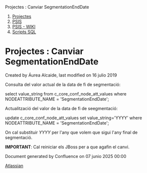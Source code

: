 Projectes : Canviar SegmentationEndDate  

1.  [Projectes](index.md)
2.  [PSIS](PSIS_24215797.md)
3.  [PSIS - WIKI](PSIS---WIKI_24215598.md)
4.  [Scripts SQL](Scripts-SQL_24215612.md)

Projectes : Canviar SegmentationEndDate
=======================================

Created by Áurea Alcaide, last modified on 16 julio 2019

Consulta del valor actual de la data de fi de segmentació:

select value\_string from c\_core\_conf\_node\_att\_values
where NODEATTRIBUTE\_NAME = 'SegmentationEndDate';

  

Actualització del valor de la data de fi de seegmentació:

update c\_core\_conf\_node\_att\_values set value\_string='YYYY'
where NODEATTRIBUTE\_NAME = 'SegmentationEndDate';

On cal substituir _YYYY_ per l'any que volem que sigui l'any final de segmentació.

  

**IMPORTANT**: Cal reiniciar els JBoss per a que agafin el canvi.

Document generated by Confluence on 07 junio 2025 00:00

[Atlassian](http://www.atlassian.com/)